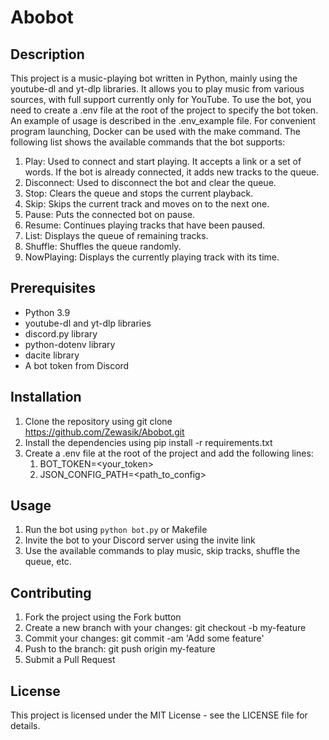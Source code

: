 # Abobot

## Description

This project is a music-playing bot written in Python, mainly using the youtube-dl and yt-dlp libraries. 
It allows you to play music from various sources, with full support currently only for YouTube. 
To use the bot, you need to create a .env file at the root of the project to specify the bot token. 
An example of usage is described in the .env_example file. For convenient program launching, Docker can be used with the make command. 
The following list shows the available commands that the bot supports:
1. Play: Used to connect and start playing. It accepts a link or a set of words. If the bot is already connected, it adds new tracks to the queue.
2. Disconnect: Used to disconnect the bot and clear the queue.
3. Stop: Clears the queue and stops the current playback.
4. Skip: Skips the current track and moves on to the next one.
5. Pause: Puts the connected bot on pause.
6. Resume: Continues playing tracks that have been paused.
7. List: Displays the queue of remaining tracks.
8. Shuffle: Shuffles the queue randomly.
9. NowPlaying: Displays the currently playing track with its time.

## Prerequisites

- Python 3.9
- youtube-dl and yt-dlp libraries
- discord.py library
- python-dotenv library
- dacite library
- A bot token from Discord

## Installation
1. Clone the repository using git clone https://github.com/Zewasik/Abobot.git
2. Install the dependencies using pip install -r requirements.txt
3. Create a .env file at the root of the project and add the following lines: 
    1. BOT_TOKEN=<your_token>
    2. JSON_CONFIG_PATH=<path_to_config>

## Usage
1. Run the bot using `python bot.py` or Makefile 
2. Invite the bot to your Discord server using the invite link
3. Use the available commands to play music, skip tracks, shuffle the queue, etc.

## Contributing

1. Fork the project using the Fork button
2. Create a new branch with your changes: git checkout -b my-feature
3. Commit your changes: git commit -am 'Add some feature'
4. Push to the branch: git push origin my-feature
5. Submit a Pull Request

## License

This project is licensed under the MIT License - see the LICENSE file for details.
